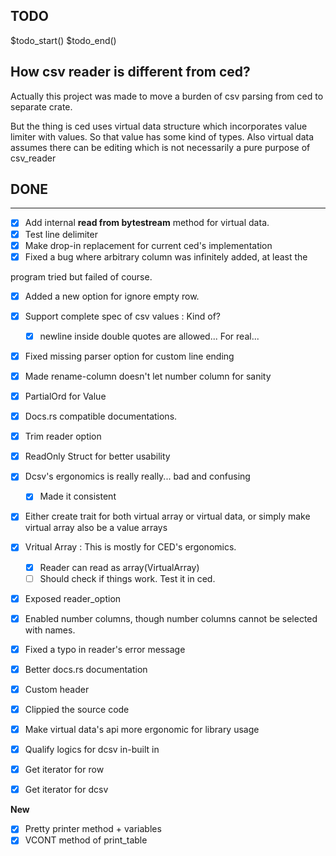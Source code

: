 ## TODO
$todo_start()
$todo_end()

## How csv reader is different from ced?

Actually this project was made to move a burden of csv parsing from ced to
separate crate.

But the thing is ced uses virtual data structure which incorporates value
limiter with values. So that value has some kind of types. Also virtual data assumes there can be editing which is not necessarily a pure purpose of csv\_reader

## DONE

---

* [x] Add internal **read from bytestream** method for virtual data.
* [x] Test line delimiter
* [x] Make drop-in replacement for current ced's implementation
* [x] Fixed a bug where arbitrary column was infinitely added, at least the

program tried but failed of course.
* [x] Added a new option for ignore empty row.
* [x] Support complete spec of csv values : Kind of?
	* [x] newline inside double quotes are allowed... For real...
* [x] Fixed missing parser option for custom line ending
* [x] Made rename-column doesn't let number column for sanity

* [x] PartialOrd for Value
* [x] Docs.rs compatible documentations.
* [x] Trim reader option
* [x] ReadOnly Struct for better usability

* [x] Dcsv's ergonomics is really really... bad and confusing
	* [x] Made it consistent
* [x] Either create trait for both virtual array or virtual data, or simply make virtual array also be a value arrays
* [x] Vritual Array : This is mostly for CED's ergonomics.
	* [x] Reader can read as array(VirtualArray) 
	* [ ] Should check if things work. Test it in ced.
* [x] Exposed reader\_option 
* [x] Enabled number columns, though number columns cannot be selected with
names.
* [x] Fixed a typo in reader's error message
* [x] Better docs.rs documentation
* [x] Custom header
* [x] Clippied the source code
* [x] Make virtual data's api more ergonomic for library usage
* [x] Qualify logics for dcsv in-built in
* [x] Get iterator for row
* [x] Get iterator for dcsv

**New**

* [x] Pretty printer method + variables
* [x] VCONT method of print_table
